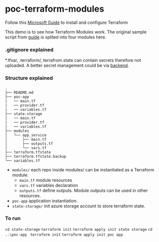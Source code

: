 # poc-terraform-modules
Follow this [Microsoft Guide](https://docs.microsoft.com/en-us/azure/virtual-machines/linux/terraform-install-configure) to install and configure Terraform

This demo is to see how Terraform Modules work. The original sample script from [guide](https://github.com/yufangzhang/terraform-azure-modules) is splited into four modules here.

### .gitignore explained

*.tfvar, .terraform/, terrafrom.state can contain secrets therefore not uploaded. A better secret management could be via [backend](https://www.terraform.io/docs/backends/types/azurerm.html).


### Structure explained

```
.
├── README.md
├── poc-app
|   ── main.tf
|   ── provider.tf
|   ── variables.tf
├── state-storage
|   ── main.tf
|   ── provider.tf
|   ── variables.tf
├── modules
│   └── app_service
│       ├── main.tf
│       ├── outputs.tf
│       └── vars.tf
├── terraform.tfstate
├── terraform.tfstate.backup
└── variables.tf
```

- `modules/` each repo inside modules/ can be instantiated as a Terraform module. 
  - `main.tf` module resources
  - `vars.tf` variables declaration
  - `outputs.tf` define outputs. Module outputs can be used in other resources.
- `poc-app` application instantiation.
- `state-storage/` init azure storage account to store terraform state. 



### To run
`cd state-storage` 
`terraform init`
`terraform apply init state storage`
`cd ..\poc-app ` 
`terraform init`
`terraform apply init poc app`
